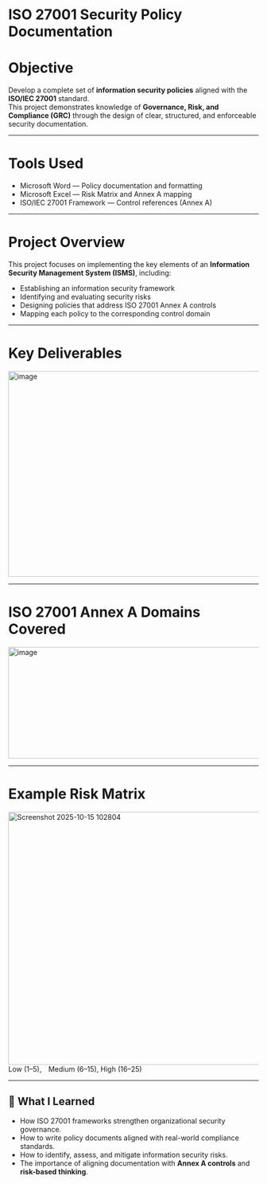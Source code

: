 
# ISO 27001 Security Policy Documentation  

# Objective  
Develop a complete set of **information security policies** aligned with the **ISO/IEC 27001** standard.  
This project demonstrates knowledge of **Governance, Risk, and Compliance (GRC)** through the design of clear, structured, and enforceable security documentation.

---

# Tools Used  
- Microsoft Word — Policy documentation and formatting  
- Microsoft Excel — Risk Matrix and Annex A mapping  
- ISO/IEC 27001 Framework — Control references (Annex A)

---

# Project Overview  
This project focuses on implementing the key elements of an **Information Security Management System (ISMS)**, including:  
- Establishing an information security framework  
- Identifying and evaluating security risks  
- Designing policies that address ISO 27001 Annex A controls  
- Mapping each policy to the corresponding control domain  

---

# Key Deliverables  
<img width="1164" height="413" alt="image" src="https://github.com/user-attachments/assets/b6457058-4058-40d0-8291-2ab969054649" />

---

# ISO 27001 Annex A Domains Covered  
<img width="876" height="224" alt="image" src="https://github.com/user-attachments/assets/06f60fbe-db6a-45f2-9c43-9cd1e93ad00c" />
 
---

# Example Risk Matrix  
<img width="1131" height="508" alt="Screenshot 2025-10-15 102804" src="https://github.com/user-attachments/assets/0fb67866-8647-4c5e-8127-02076ac7dafc" />
Low (1–5), Medium (6–15), High (16–25)

---

## 🧠 What I Learned  
- How ISO 27001 frameworks strengthen organizational security governance.  
- How to write policy documents aligned with real-world compliance standards.  
- How to identify, assess, and mitigate information security risks.  
- The importance of aligning documentation with **Annex A controls** and **risk-based thinking**.  
